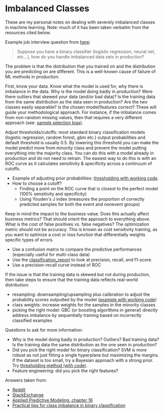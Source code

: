 # Imbalanced Classes

These are my personal notes on dealing with severely imbalanced classes in machine learning. Note: much of it has been taken verbatim from the resources cited below.

Example job interview question from [here](https://www.reddit.com/r/MachineLearning/comments/c1vxoc/d_17_interviews_4_phone_screens_13_onsite_5/):
> Suppose you have a binary classifier (logistic regression, neural net, etc...), how do you handle imbalanced data sets in production?

The problem is that the distribution that you trained on and the distribution you are predicting on are different. This is a well-known cause of failure of ML methods in production.

First, know your data. Know what the model is used for, why there is imbalance in the data. Why is the model doing badly in production? Were there outliers that skewed your data (and/or bad data)? Is the training data from the same distribution as the data seen in production? Are the two classes easily separable? Is the chosen model/features correct? These will guide your methodological approach. For instance, if the imbalance comes from non-random missing values, then that requires a very different approach (see: [sample selection bias](http://citeseerx.ist.psu.edu/viewdoc/download?doi=10.1.1.92.170&rep=rep1&type=pdf)).

Adjust thresholds/cutoffs: most standard binary classification models (logistic regression, random forest, gbm etc.) output probabilities and default threshold is usually 0.5. By lowering this threshold you can make the model predict more from minority class and prevent the model putting everything into the majority class. You can do this with a model already in production and do not need to retrain. The easiest way to do this is with an ROC curve as it calculates sensitivity & specificity across a continuum of cutoffs.
- Example of adjusting prior probabilities: [thresholding with working code](https://mateuszbuda.github.io/2018/09/15/thresholding.html).
- How to choose a cutoff?
    - Finding a point on the ROC curve that is closest to the perfect model (100% sensitivity and specificity)
    - Using Youden's J index (measures the proportion of correctly predicted samples for both the event and nonevent groups)

Keep in mind the impact to the business value. Does this actually affect business metrics? That should orient the approach to everything above. What is the cost of false positives vs. false negatives? The optimization metric should not be accuracy. This is known as cost sensitivity training, as you want to optimize a cost or loss function that differentially weights specific types of errors.
- Use a confusion matrix to compare the predictive performances (especially useful for multi-class data)
- Use the [classification_report](http://scikit-learn.org/stable/modules/generated/sklearn.metrics.classification_report.html) to look at precision, recall, and f1-score.
- Use a precision-recall curve instead of ROC

If the issue is that the training data is skewed but not during production, then take steps to ensure that the training data reflects real-world distribution:
- resampling: downsampling/upsampling plus calibration to adjust the probability scores outputted by the model ([example with working code](https://jmetzen.github.io/2015-04-14/calibration.html))
- class weights: increase weights for the samples in the minority classes
- picking the right model: GBC (or boosting algorithms in general) directly address imbalance by sequentially training based on incorrectly classified examples

Questions to ask for more information:
- Why is the model doing badly in production? Outliers? Bad training data? Is the training data the same distribution as the one seen in production?
- Did you pick the right model for binary classification? SVM is more robust as not just fitting a single hyperplane but maximizing the margins. If the dataset is too small, try a Bayesian approach with a strong prior. Try [thresholding method (with code)](https://mateuszbuda.github.io/2018/09/15/thresholding.html).
- Feature engineering: did you pick the right features?

Answers taken from:
- [Reddit](https://www.reddit.com/r/MachineLearning/comments/c1vxoc/d_17_interviews_4_phone_screens_13_onsite_5/)
- [StackExchange](https://datascience.stackexchange.com/questions/1107/quick-guide-into-training-highly-imbalanced-data-sets)
- [Applied Predictive Modeling, chapter 16](http://appliedpredictivemodeling.com/)
- [Practical tips for class imbalance in binary classification](https://towardsdatascience.com/practical-tips-for-class-imbalance-in-binary-classification-6ee29bcdb8a7)
